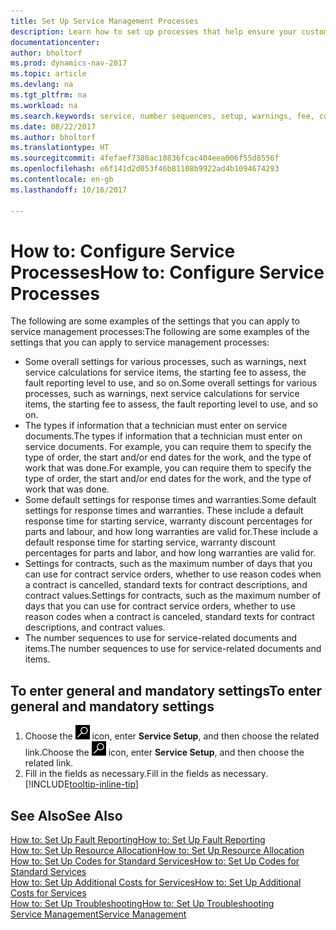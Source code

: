 ```yaml
---
title: Set Up Service Management Processes
description: Learn how to set up processes that help ensure your customers are satisfied with your customer service.
documentationcenter: 
author: bholtorf
ms.prod: dynamics-nav-2017
ms.topic: article
ms.devlang: na
ms.tgt_pltfrm: na
ms.workload: na
ms.search.keywords: service, number sequences, setup, warnings, fee, contracts, warranties
ms.date: 08/22/2017
ms.author: bholtorf
ms.translationtype: HT
ms.sourcegitcommit: 4fefaef7380ac10836fcac404eea006f55d8556f
ms.openlocfilehash: e6f141d2d053f46b81108b9922ad4b1094674293
ms.contentlocale: en-gb
ms.lasthandoff: 10/16/2017

---
```

# <a name="how-to-configure-service-processes"></a><span data-ttu-id="0152c-103">How to: Configure Service Processes</span><span class="sxs-lookup"><span data-stu-id="0152c-103">How to: Configure Service Processes</span></span>
<span data-ttu-id="0152c-104">The following are some examples of the settings that you can apply to service management processes:</span><span class="sxs-lookup"><span data-stu-id="0152c-104">The following are some examples of the settings that you can apply to service management processes:</span></span>  
  
* <span data-ttu-id="0152c-105">Some overall settings for various processes, such as warnings, next service calculations for service items, the starting fee to assess, the fault reporting level to use, and so on.</span><span class="sxs-lookup"><span data-stu-id="0152c-105">Some overall settings for various processes, such as warnings, next service calculations for service items, the starting fee to assess, the fault reporting level to use, and so on.</span></span>  
* <span data-ttu-id="0152c-106">The types if information that a technician must enter on service documents.</span><span class="sxs-lookup"><span data-stu-id="0152c-106">The types if information that a technician must enter on service documents.</span></span> <span data-ttu-id="0152c-107">For example, you can require them to specify the type of order, the start and/or end dates for the work, and the type of work that was done.</span><span class="sxs-lookup"><span data-stu-id="0152c-107">For example, you can require them to specify the type of order, the start and/or end dates for the work, and the type of work that was done.</span></span>  
* <span data-ttu-id="0152c-108">Some default settings for response times and warranties.</span><span class="sxs-lookup"><span data-stu-id="0152c-108">Some default settings for response times and warranties.</span></span> <span data-ttu-id="0152c-109">These include a default response time for starting service, warranty discount percentages for parts and labour, and how long warranties are valid for.</span><span class="sxs-lookup"><span data-stu-id="0152c-109">These include a default response time for starting service, warranty discount percentages for parts and labor, and how long warranties are valid for.</span></span>  
* <span data-ttu-id="0152c-110">Settings for contracts, such as the maximum number of days that you can use for contract service orders, whether to use reason codes when a contract is cancelled, standard texts for contract descriptions, and contract values.</span><span class="sxs-lookup"><span data-stu-id="0152c-110">Settings for contracts, such as the maximum number of days that you can use for contract service orders, whether to use reason codes when a contract is canceled, standard texts for contract descriptions, and contract values.</span></span>  
* <span data-ttu-id="0152c-111">The number sequences to use for service-related documents and items.</span><span class="sxs-lookup"><span data-stu-id="0152c-111">The number sequences to use for service-related documents and items.</span></span>  

## <a name="to-enter-general-and-mandatory-settings"></a><span data-ttu-id="0152c-112">To enter general and mandatory settings</span><span class="sxs-lookup"><span data-stu-id="0152c-112">To enter general and mandatory settings</span></span>
1. <span data-ttu-id="0152c-113">Choose the ![Search for Page or Report](media/ui-search/search_small.png "Search for Page or Report icon") icon, enter **Service Setup**, and then choose the related link.</span><span class="sxs-lookup"><span data-stu-id="0152c-113">Choose the ![Search for Page or Report](media/ui-search/search_small.png "Search for Page or Report icon") icon, enter **Service Setup**, and then choose the related link.</span></span>
2. <span data-ttu-id="0152c-114">Fill in the fields as necessary.</span><span class="sxs-lookup"><span data-stu-id="0152c-114">Fill in the fields as necessary.</span></span> [!INCLUDE[tooltip-inline-tip](includes/tooltip-inline-tip_md.md)]  

## <a name="see-also"></a><span data-ttu-id="0152c-115">See Also</span><span class="sxs-lookup"><span data-stu-id="0152c-115">See Also</span></span>  
[<span data-ttu-id="0152c-116">How to: Set Up Fault Reporting</span><span class="sxs-lookup"><span data-stu-id="0152c-116">How to: Set Up Fault Reporting</span></span>](service-how-setup-fault-reporting.md)  
[<span data-ttu-id="0152c-117">How to: Set Up Resource Allocation</span><span class="sxs-lookup"><span data-stu-id="0152c-117">How to: Set Up Resource Allocation</span></span>](service-how-setup-resource-allocation.md)  
[<span data-ttu-id="0152c-118">How to: Set Up Codes for Standard Services</span><span class="sxs-lookup"><span data-stu-id="0152c-118">How to: Set Up Codes for Standard Services</span></span>](service-how-setup-service-coding.md)  
[<span data-ttu-id="0152c-119">How to: Set Up Additional Costs for Services</span><span class="sxs-lookup"><span data-stu-id="0152c-119">How to: Set Up Additional Costs for Services</span></span>](service-how-setup-service-costs-pricing.md)  
[<span data-ttu-id="0152c-120">How to: Set Up Troubleshooting</span><span class="sxs-lookup"><span data-stu-id="0152c-120">How to: Set Up Troubleshooting</span></span>](service-how-setup-troubleshooting.md)  
[<span data-ttu-id="0152c-121">Service Management</span><span class="sxs-lookup"><span data-stu-id="0152c-121">Service Management</span></span>](service-service.md)  


